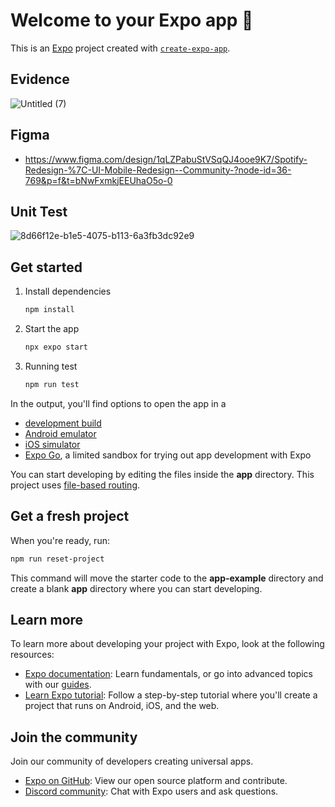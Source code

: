 # Welcome to your Expo app 👋

This is an [Expo](https://expo.dev) project created with [`create-expo-app`](https://www.npmjs.com/package/create-expo-app).

## Evidence
![Untitled (7)](https://github.com/user-attachments/assets/854814b2-a10e-438e-9785-9a35d51c7c62)

## Figma
- https://www.figma.com/design/1qLZPabuStVSqQJ4ooe9K7/Spotify-Redesign-%7C-UI-Mobile-Redesign--Community-?node-id=36-769&p=f&t=bNwFxmkjEEUhaO5o-0

 ## Unit Test
![8d66f12e-b1e5-4075-b113-6a3fb3dc92e9](https://github.com/user-attachments/assets/c4ffc9f0-80bb-4a59-b571-27d0bcda6bea)

## Get started

1. Install dependencies

   ```bash
   npm install
   ```

2. Start the app

   ```bash
   npx expo start
   ```

3. Running test

   ```bash
   npm run test
   ```

In the output, you'll find options to open the app in a

- [development build](https://docs.expo.dev/develop/development-builds/introduction/)
- [Android emulator](https://docs.expo.dev/workflow/android-studio-emulator/)
- [iOS simulator](https://docs.expo.dev/workflow/ios-simulator/)
- [Expo Go](https://expo.dev/go), a limited sandbox for trying out app development with Expo

You can start developing by editing the files inside the **app** directory. This project uses [file-based routing](https://docs.expo.dev/router/introduction).

## Get a fresh project

When you're ready, run:

```bash
npm run reset-project
```

This command will move the starter code to the **app-example** directory and create a blank **app** directory where you can start developing.

## Learn more

To learn more about developing your project with Expo, look at the following resources:

- [Expo documentation](https://docs.expo.dev/): Learn fundamentals, or go into advanced topics with our [guides](https://docs.expo.dev/guides).
- [Learn Expo tutorial](https://docs.expo.dev/tutorial/introduction/): Follow a step-by-step tutorial where you'll create a project that runs on Android, iOS, and the web.

## Join the community

Join our community of developers creating universal apps.

- [Expo on GitHub](https://github.com/expo/expo): View our open source platform and contribute.
- [Discord community](https://chat.expo.dev): Chat with Expo users and ask questions.

